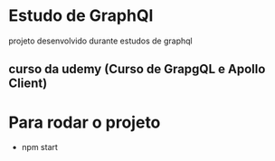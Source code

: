 # Estudo de GraphQl
projeto desenvolvido durante estudos de graphql 

## curso da udemy (Curso de GrapgQL e Apollo Client)


# Para rodar o projeto

- npm start

